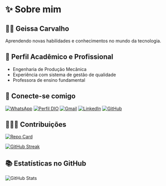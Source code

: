 # ✨ Sobre mim

## 👩🏻 Geissa Carvalho 

Aprendendo novas habilidades e conhecimentos no mundo da tecnologia.


## 🏢 Perfil Acadêmico e Profissional

- Engenharia de Produção Mecânica
- Experiência com sistema de gestão de qualidade
- Professora de ensino fundamental


## 🔗 Conecte-se comigo 

[![WhatsApp](https://img.shields.io/badge/WhatsApp-25D366?style=for-the-badge&logo=whatsapp&logoColor=white)](https://wa.me/55012988015350)
[![Perfil DIO](https://img.shields.io/badge/-Meu%20Perfil%20na%20DIO-30A3DC?style=for-the-badge)](https://www.dio.me/users/geissaocarvalho)
[![Gmail](https://img.shields.io/badge/Gmail-333333?style=for-the-badge&logo=gmail&logoColor=red)](mailto:geissaocarvalho@gmail.com)
[![LinkedIn](https://img.shields.io/badge/-LinkedIn-000?style=for-the-badge&logo=linkedin&logoColor=30A3DC)](https://www.linkedin.com/in/geissa-carvalho-69937854/)
[![GitHub](https://img.shields.io/badge/GitHub-100000?style=for-the-badge&logo=github&logoColor=white)](https://github.com/GeissaCarvalho)


## 👩🏻‍💻 Contribuições

[![Repo Card](https://github-readme-stats.vercel.app/api/pin/?username=geissacarvalho&repo=dio-lab-open-source&bg_color=000&border_color=30A3DC&show_icons=true&icon_color=30A3DC&title_color=E94D5F&text_color=FFF)](https://github.com/geissacarvalho/dio-lab-open-source)

[![GitHub Streak](https://streak-stats.demolab.com/?user=geissacarvalho&theme=bear&background=000&border=30A3DC&dates=FFF)](https://git.io/streak-stats)


## 📚 Estatísticas no GitHub
![GitHub Stats](https://github-readme-stats.vercel.app/api?username=geissacarvalho&theme=transparent&bg_color=000&border_color=30A3DC&show_icons=true&icon_color=30A3DC&title_color=E94D5F&text_color=FFF)
